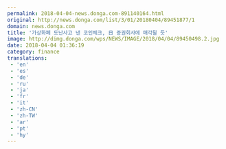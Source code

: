 ```yaml
---
permalink: 2018-04-04-news.donga.com-891140164.html
original: http://news.donga.com/list/3/01/20180404/89451877/1
domain: news.donga.com
title: '가상화폐 도난사고 낸 코인체크, 日 증권회사에 매각될 듯'
image: http://dimg.donga.com/wps/NEWS/IMAGE/2018/04/04/89450498.2.jpg
date: 2018-04-04 01:36:19
category: finance
translations: 
 - 'en'
 - 'es'
 - 'de'
 - 'ru'
 - 'ja'
 - 'fr'
 - 'it'
 - 'zh-CN'
 - 'zh-TW'
 - 'ar'
 - 'pt'
 - 'hy'
---
```


